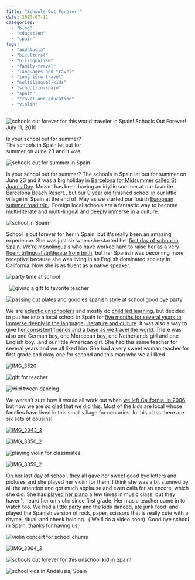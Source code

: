 ```yaml
---
title: "Schools Out Forever!"
date: 2010-07-11
categories: 
  - "blog"
  - "education"
  - "spain"
tags: 
  - "andalusia"
  - "bicultural"
  - "bilingualism"
  - "family-travel"
  - "languages-and-travel"
  - "long-term-travel"
  - "multilingual-kids"
  - "school-in-spain"
  - "spain"
  - "travel-and-education"
  - "violin"
---
```


 ![schools out forever for this world traveler in Spain!](https://pub-ac94b3f306b24c0dba4238943c97f2e1.r2.dev/6a00e5502a950788330133f2360f90970b.jpg) Schools Out Forever!   
July 11, 2010

Is your school out for summer?  
The schools in Spain let out for  
summer on June 23 and it was 

  

<!--more-->

![schools out for summer in Spain](https://pub-ac94b3f306b24c0dba4238943c97f2e1.r2.dev/6a00e5502a950788330133f1e386b1970b.jpg) 

Is your school out for summer? The schools in Spain let out for summer on June 23 and it was a big holiday in [Barcelona for Midsummer called St Joan's Day](http://pocketcultures.com/topicsoftheworld/2010/06/22/magical-midsummer-night/). Mozart has been having an idyllic summer at our favorite [Barcelona Beach Resort.](https://pub-ac94b3f306b24c0dba4238943c97f2e1.r2.dev/2007/05/barcelona-beach.html), but our 9 year old finished school in our little village in  Spain at the end of  May as we started our fourth [European summer road trip.](https://pub-ac94b3f306b24c0dba4238943c97f2e1.r2.dev/2010/06/grand-tour-europe-iv-family-travel-extended-vacation-road-trip-summer-holiday-abroad.html)  Foreign local schools are a fantastic way to become multi-literate and multi-lingual and deeply immerse in a culture.

![school in Spain](https://pub-ac94b3f306b24c0dba4238943c97f2e1.r2.dev/6a00e5502a950788330134855c2d92970c.jpg)  

School is out forever for her in Spain, but it's really been an amazing experience. She was just six when she started her [first day of school in Spain](https://pub-ac94b3f306b24c0dba4238943c97f2e1.r2.dev/2006/11/first-day-of-sc.html). We're monolinguals who have worked hard to raise her as a very [fluent trilingual /triliterate from birth](https://pub-ac94b3f306b24c0dba4238943c97f2e1.r2.dev/2010/04/around-the-world-family-travel-soultravelers3-digital-nomad-global-international-family-travel.html), but her Spanish was becoming more receptive because she was living in an English dominated society in California. Now she is as fluent as a native speaker.

![party time at school ](https://pub-ac94b3f306b24c0dba4238943c97f2e1.r2.dev/6a00e5502a950788330134855c2e88970c.jpg)

  ![giving a gift to favorite teacher](https://pub-ac94b3f306b24c0dba4238943c97f2e1.r2.dev/6a00e5502a950788330134855c30d8970c.jpg)  

![passing out plates and goodies spanish style at school good bye party](https://pub-ac94b3f306b24c0dba4238943c97f2e1.r2.dev/6a00e5502a950788330133f2366ccc970b.jpg)  

We are [eclectic unschoolers](https://pub-ac94b3f306b24c0dba4238943c97f2e1.r2.dev/2010/04/family-travel-homeschool-education-global-students-lifestyle-design-location-independent-4hww-around.html) and mostly do [child led learning](https://pub-ac94b3f306b24c0dba4238943c97f2e1.r2.dev/2010/03/long-term-family-travel-homeschool-roadschool-world-school-digitalnomad-lifestyle-design-virtual-.html), but decided to put her into a local school in Spain for [five months for several years to immerse deeply in the language, literature and culture](https://pub-ac94b3f306b24c0dba4238943c97f2e1.r2.dev/2010/04/around-the-world-family-travel-soultravelers3-digital-nomad-global-international-family-travel.html). It was also a way to give he[r consistent friends and a base as we travel the world](https://pub-ac94b3f306b24c0dba4238943c97f2e1.r2.dev/2010/05/globe-trotting-location-independent-kids-friends-perpetual-travelers-tck-long-term-family-travel-.html). There was also one German boy, one Moroccan boy, one Netherlands girl and one English boy...and our little American girl. She had this same teacher for several years and we all liked him. She had a very sweet woman teacher for first grade and okay one for second and this man who we all liked.

![IMG_3520](https://pub-ac94b3f306b24c0dba4238943c97f2e1.r2.dev/6a00e5502a950788330134855c3346970c.jpg) 

![gift for teacher](https://pub-ac94b3f306b24c0dba4238943c97f2e1.r2.dev/6a00e5502a950788330134855c337d970c.jpg)

![wild tween dancing](https://pub-ac94b3f306b24c0dba4238943c97f2e1.r2.dev/6a00e5502a950788330133f236701c970b.jpg)  
  
We weren't sure how it would all work out when [we left California  in 2006](https://pub-ac94b3f306b24c0dba4238943c97f2e1.r2.dev/2006/08/home-and-hous-1.html), but now we are so glad that we did this. Most of the kids are local whose families have lived in this small village for centuries. In this class there are six sets of cousins!

[![IMG_3343_2](https://pub-ac94b3f306b24c0dba4238943c97f2e1.r2.dev/6a00e5502a950788330134855c3700970c.jpg)](https://pub-ac94b3f306b24c0dba4238943c97f2e1.r2.dev/2025/09/6a00e5502a950788330134855c3700970c-300x225.jpg)  
  

![IMG_3350_2](https://pub-ac94b3f306b24c0dba4238943c97f2e1.r2.dev/6a00e5502a950788330133f2367119970b.jpg)

![playing violin for classmates](https://pub-ac94b3f306b24c0dba4238943c97f2e1.r2.dev/6a00e5502a950788330134855c35ca970c.jpg) 

![IMG_3359_2](https://pub-ac94b3f306b24c0dba4238943c97f2e1.r2.dev/6a00e5502a950788330134855c37c6970c.jpg)  

On her last day of school, they all gave her sweet good bye letters and pictures and she played her violin for them. I think she was a bit stunned by all the attention and got much applause and even calls for an encore, which she did. She has [played her piano](http://www.youtube.com/watch?v=0Ar90wOnWnM) a few times in music class, but they haven't heard her on violin since first grade. Her music teacher came in to watch too. We had a little party and the kids danced, ate junk food  and played the Spanish version of rock, paper, scissors that is really cute with a rhyme, ritual  and cheek holding.  ( We'll do a video soon). Good bye school in Spain, thanks for having us!

![violin concert for school chums](https://pub-ac94b3f306b24c0dba4238943c97f2e1.r2.dev/6a00e5502a950788330133f23673f5970b.jpg)

![IMG_3364_2](https://pub-ac94b3f306b24c0dba4238943c97f2e1.r2.dev/6a00e5502a950788330134855c390b970c.jpg) 

![schools out forever for this unschool kid in Spain!](https://pub-ac94b3f306b24c0dba4238943c97f2e1.r2.dev/6a00e5502a950788330134855c3977970c.jpg)

![school kids in Andalusia, Spain](https://pub-ac94b3f306b24c0dba4238943c97f2e1.r2.dev/6a00e5502a950788330134855c3a5b970c.jpg)
